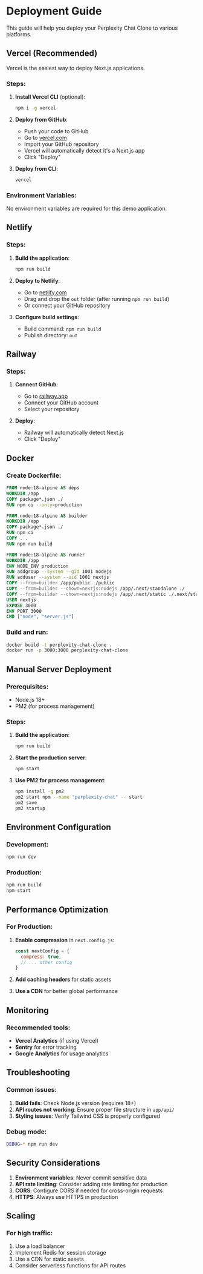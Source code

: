 # Deployment Guide

This guide will help you deploy your Perplexity Chat Clone to various platforms.

## Vercel (Recommended)

Vercel is the easiest way to deploy Next.js applications.

### Steps:

1. **Install Vercel CLI** (optional):
   ```bash
   npm i -g vercel
   ```

2. **Deploy from GitHub**:
   - Push your code to GitHub
   - Go to [vercel.com](https://vercel.com)
   - Import your GitHub repository
   - Vercel will automatically detect it's a Next.js app
   - Click "Deploy"

3. **Deploy from CLI**:
   ```bash
   vercel
   ```

### Environment Variables:
No environment variables are required for this demo application.

## Netlify

### Steps:

1. **Build the application**:
   ```bash
   npm run build
   ```

2. **Deploy to Netlify**:
   - Go to [netlify.com](https://netlify.com)
   - Drag and drop the `out` folder (after running `npm run build`)
   - Or connect your GitHub repository

3. **Configure build settings**:
   - Build command: `npm run build`
   - Publish directory: `out`

## Railway

### Steps:

1. **Connect GitHub**:
   - Go to [railway.app](https://railway.app)
   - Connect your GitHub account
   - Select your repository

2. **Deploy**:
   - Railway will automatically detect Next.js
   - Click "Deploy"

## Docker

### Create Dockerfile:

```dockerfile
FROM node:18-alpine AS deps
WORKDIR /app
COPY package*.json ./
RUN npm ci --only=production

FROM node:18-alpine AS builder
WORKDIR /app
COPY package*.json ./
RUN npm ci
COPY . .
RUN npm run build

FROM node:18-alpine AS runner
WORKDIR /app
ENV NODE_ENV production
RUN addgroup --system --gid 1001 nodejs
RUN adduser --system --uid 1001 nextjs
COPY --from=builder /app/public ./public
COPY --from=builder --chown=nextjs:nodejs /app/.next/standalone ./
COPY --from=builder --chown=nextjs:nodejs /app/.next/static ./.next/static
USER nextjs
EXPOSE 3000
ENV PORT 3000
CMD ["node", "server.js"]
```

### Build and run:

```bash
docker build -t perplexity-chat-clone .
docker run -p 3000:3000 perplexity-chat-clone
```

## Manual Server Deployment

### Prerequisites:
- Node.js 18+
- PM2 (for process management)

### Steps:

1. **Build the application**:
   ```bash
   npm run build
   ```

2. **Start the production server**:
   ```bash
   npm start
   ```

3. **Use PM2 for process management**:
   ```bash
   npm install -g pm2
   pm2 start npm --name "perplexity-chat" -- start
   pm2 save
   pm2 startup
   ```

## Environment Configuration

### Development:
```bash
npm run dev
```

### Production:
```bash
npm run build
npm start
```

## Performance Optimization

### For Production:

1. **Enable compression** in `next.config.js`:
   ```javascript
   const nextConfig = {
     compress: true,
     // ... other config
   }
   ```

2. **Add caching headers** for static assets

3. **Use a CDN** for better global performance

## Monitoring

### Recommended tools:
- **Vercel Analytics** (if using Vercel)
- **Sentry** for error tracking
- **Google Analytics** for usage analytics

## Troubleshooting

### Common issues:

1. **Build fails**: Check Node.js version (requires 18+)
2. **API routes not working**: Ensure proper file structure in `app/api/`
3. **Styling issues**: Verify Tailwind CSS is properly configured

### Debug mode:
```bash
DEBUG=* npm run dev
```

## Security Considerations

1. **Environment variables**: Never commit sensitive data
2. **API rate limiting**: Consider adding rate limiting for production
3. **CORS**: Configure CORS if needed for cross-origin requests
4. **HTTPS**: Always use HTTPS in production

## Scaling

### For high traffic:
1. Use a load balancer
2. Implement Redis for session storage
3. Use a CDN for static assets
4. Consider serverless functions for API routes
